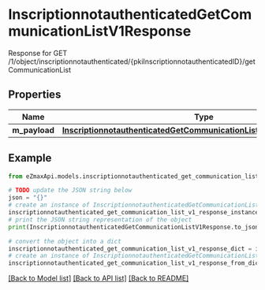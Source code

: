 # InscriptionnotauthenticatedGetCommunicationListV1Response

Response for GET /1/object/inscriptionnotauthenticated/{pkiInscriptionnotauthenticatedID}/getCommunicationList

## Properties

Name | Type | Description | Notes
------------ | ------------- | ------------- | -------------
**m_payload** | [**InscriptionnotauthenticatedGetCommunicationListV1ResponseMPayload**](InscriptionnotauthenticatedGetCommunicationListV1ResponseMPayload.md) |  | 

## Example

```python
from eZmaxApi.models.inscriptionnotauthenticated_get_communication_list_v1_response import InscriptionnotauthenticatedGetCommunicationListV1Response

# TODO update the JSON string below
json = "{}"
# create an instance of InscriptionnotauthenticatedGetCommunicationListV1Response from a JSON string
inscriptionnotauthenticated_get_communication_list_v1_response_instance = InscriptionnotauthenticatedGetCommunicationListV1Response.from_json(json)
# print the JSON string representation of the object
print(InscriptionnotauthenticatedGetCommunicationListV1Response.to_json())

# convert the object into a dict
inscriptionnotauthenticated_get_communication_list_v1_response_dict = inscriptionnotauthenticated_get_communication_list_v1_response_instance.to_dict()
# create an instance of InscriptionnotauthenticatedGetCommunicationListV1Response from a dict
inscriptionnotauthenticated_get_communication_list_v1_response_from_dict = InscriptionnotauthenticatedGetCommunicationListV1Response.from_dict(inscriptionnotauthenticated_get_communication_list_v1_response_dict)
```
[[Back to Model list]](../README.md#documentation-for-models) [[Back to API list]](../README.md#documentation-for-api-endpoints) [[Back to README]](../README.md)


